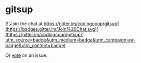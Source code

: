 # gitsup

[![Join the chat at https://gitter.im/codingcoop/gitsup](https://badges.gitter.im/Join%20Chat.svg)](https://gitter.im/codingcoop/gitsup?utm_source=badge&utm_medium=badge&utm_campaign=pr-badge&utm_content=badge)

Or [vote](https://gitsup.com/codingcoop/gitsup/issues) on an issue.
